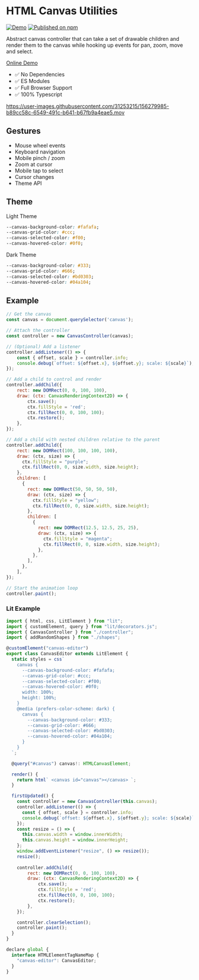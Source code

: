 # HTML Canvas Utilities

[![Demo](https://github.com/rodydavis/html-canvas-utilities/actions/workflows/ci.yml/badge.svg)](https://github.com/rodydavis/html-canvas-utilities/actions/workflows/ci.yml)
[![Published on npm](https://img.shields.io/npm/v/html-canvas-utilities.svg)](https://www.npmjs.com/package/html-canvas-utilities)

Abstract canvas controller that can take a set of drawable children and render them to the canvas while hooking up events for pan, zoom, move and select.

[Online Demo](https://rodydavis.github.io/html-canvas-utilities/)

- ✅ No Dependencies
- ✅ ES Modules
- ✅ Full Browser Support
- ✅ 100% Typescript

https://user-images.githubusercontent.com/31253215/156279985-b89cc58c-6549-491c-b641-b67fb9a4eae5.mov

## Gestures

- Mouse wheel events
- Keyboard navigation
- Mobile pinch / zoom
- Zoom at cursor
- Mobile tap to select
- Cursor changes
- Theme API

## Theme

Light Theme

```css
--canvas-background-color: #fafafa;
--canvas-grid-color: #ccc;
--canvas-selected-color: #f00;
--canvas-hovered-color: #0f0;
```

Dark Theme

```css
--canvas-background-color: #333;
--canvas-grid-color: #666;
--canvas-selected-color: #bd0303;
--canvas-hovered-color: #04a104;
```

## Example

```js
// Get the canvas
const canvas = document.querySelector('canvas');

// Attach the controller
const controller = new CanvasController(canvas);

// (Optional) Add a listener
controller.addListener(() => {
    const { offset, scale } = controller.info;
    console.debug(`offset: ${offset.x}, ${offset.y}; scale: ${scale}`);
});

// Add a child to control and render
controller.addChild({
    rect: new DOMRect(0, 0, 100, 100),
    draw: (ctx: CanvasRenderingContext2D) => {
        ctx.save();
        ctx.fillStyle = 'red';
        ctx.fillRect(0, 0, 100, 100);
        ctx.restore();
    },
});

// Add a child with nested children relative to the parent
controller.addChild({
    rect: new DOMRect(100, 100, 100, 100),
    draw: (ctx, size) => {
      ctx.fillStyle = "purple";
      ctx.fillRect(0, 0, size.width, size.height);
    },
    children: [
      {
        rect: new DOMRect(50, 50, 50, 50),
        draw: (ctx, size) => {
          ctx.fillStyle = "yellow";
          ctx.fillRect(0, 0, size.width, size.height);
        },
        children: [
          {
            rect: new DOMRect(12.5, 12.5, 25, 25),
            draw: (ctx, size) => {
              ctx.fillStyle = "magenta";
              ctx.fillRect(0, 0, size.width, size.height);
            },
          },
        ],
      },
    ],
});

// Start the animation loop
controller.paint();
```

### Lit Example

```js
import { html, css, LitElement } from "lit";
import { customElement, query } from "lit/decorators.js";
import { CanvasController } from "./controller";
import { addRandomShapes } from "./shapes";

@customElement("canvas-editor")
export class CanvasEditor extends LitElement {
  static styles = css`
    canvas {
      --canvas-background-color: #fafafa;
      --canvas-grid-color: #ccc;
      --canvas-selected-color: #f00;
      --canvas-hovered-color: #0f0;
      width: 100%;
      height: 100%;
    }
    @media (prefers-color-scheme: dark) {
      canvas {
        --canvas-background-color: #333;
        --canvas-grid-color: #666;
        --canvas-selected-color: #bd0303;
        --canvas-hovered-color: #04a104;
      }
    }
  `;

  @query("#canvas") canvas!: HTMLCanvasElement;

  render() {
    return html` <canvas id="canvas"></canvas> `;
  }

  firstUpdated() {
    const controller = new CanvasController(this.canvas);
    controller.addListener(() => {
      const { offset, scale } = controller.info;
      console.debug(`offset: ${offset.x}, ${offset.y}; scale: ${scale}`);
    });
    const resize = () => {
      this.canvas.width = window.innerWidth;
      this.canvas.height = window.innerHeight;
    };
    window.addEventListener("resize", () => resize());
    resize();
    
    controller.addChild({
        rect: new DOMRect(0, 0, 100, 100),
        draw: (ctx: CanvasRenderingContext2D) => {
            ctx.save();
            ctx.fillStyle = 'red';
            ctx.fillRect(0, 0, 100, 100);
            ctx.restore();
        },
    });

    controller.clearSelection();
    controller.paint();
  }
}

declare global {
  interface HTMLElementTagNameMap {
    "canvas-editor": CanvasEditor;
  }
}

```

